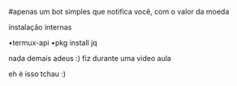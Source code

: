 #apenas um bot simples que notifica você, 
com o valor da moeda

instalação internas 

•termux-api
•pkg install jq

nada demais adeus :)
fiz durante uma video aula 

eh è isso tchau :)

